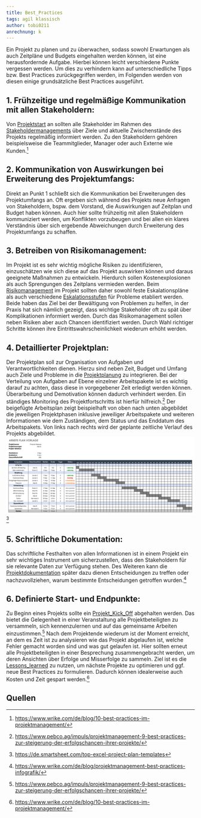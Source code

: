 ```yaml
---
title: Best_Practices
tags: agil klassisch
author: tobi0211
anrechnung: k
---
```


Ein Projekt zu planen und zu überwachen, sodass sowohl Erwartungen als auch Zeitpläne und Budgets eingehalten werden können, ist eine herausfordernde Aufgabe. Hierbei können leicht verschiedene Punkte vergessen werden. Um dies zu verhindern kann auf unterschiedliche Tipps bzw. Best Practices zurückgegriffen werden, im Folgenden werden von diesen einige grundsätzliche Best Practices ausgeführt. 

## 1. Frühzeitige und regelmäßige Kommunikation mit allen Stakeholdern:
Von [Projektstart](kb/Projektstart.md) an sollten alle Stakeholder im Rahmen des [Stakeholdermanagements](kb/Stakeholdermanagement.md) über Ziele und aktuelle Zwischenstände des Projekts regelmäßig informiert werden. Zu den Stakeholdern gehören beispielsweise die Teammitglieder, Manager oder auch Externe wie Kunden.[^1] 

## 2. Kommunikation von Auswirkungen bei Erweiterung des Projektumfangs:
Direkt an Punkt 1 schließt sich die Kommunikation bei Erweiterungen des Projektumfangs an. Oft ergeben sich während des Projekts neue Anfragen von Stakeholdern, bspw. dem Vorstand, die Auswirkungen auf Zeitplan und Budget haben können. Auch hier sollte frühzeitig mit allen Stakeholdern kommuniziert werden, um Konflikten vorzubeugen und bei allen ein klares Verständnis über sich ergebende Abweichungen durch Erweiterung des Projektumfangs zu schaffen. 

## 3. Betreiben von Risikomanagement:
Im Projekt ist es sehr wichtig mögliche Risiken zu identifizieren, einzuschätzen wie sich diese auf das Projekt auswirken können und daraus geeignete Maßnahmen zu entwickeln. Hierdurch sollen Kostenexplosionen als auch Sprengungen des Zeitplans vermieden werden. Beim [Risikomanagement](kb/Risikomanagement.md) im Projekt sollten daher sowohl feste Eskalationspläne als auch verschiedene [Eskalationsstufen](kb/Eskalationsstufen.md) für Probleme etabliert werden. Beide haben das Ziel bei der Bewältigung von Problemen zu helfen, in der Praxis hat sich nämlich gezeigt, dass wichtige Stakeholder oft zu spät über Komplikationen informiert werden. Durch das Risikomanagement sollen neben Risiken aber auch Chancen identifiziert werden.  Durch Wahl richtiger Schritte können ihre Eintrittswahrscheinlichkeit wiederum erhöht werden. 

## 4. Detaillierter Projektplan:
Der Projektplan soll zur Organisation von Aufgaben und Verantwortlichkeiten dienen. Hierzu sind neben Zeit, Budget und Umfang auch Ziele und Probleme in die [Projektplanung](kb/Projektplanung.md) zu integrieren. Bei der Verteilung von Aufgaben auf Ebene einzelner Arbeitspakete ist es wichtig darauf zu achten, dass diese in vorgegebener Zeit erledigt werden können.  Überarbeitung und Demotivation können dadurch verhindert werden. Ein ständiges Monitoring des Projektfortschritts ist hierfür hilfreich.[^2]
Der beigefügte Arbeitsplan zeigt beispielhaft von oben nach unten abgebildet die jeweiligen Projektphasen inklusive jeweiliger Arbeitspakete und weiteren Informationen wie dem Zuständigen, dem Status und das Enddatum des Arbeitspakets. Von links nach rechts wird der geplante zeitliche Verlauf des Projekts abgebildet.
![IC-Work-Plan-Template-GERMAN.png](Best_Practices/IC-Work-Plan-Template-GERMAN.png)[^3]

## 5. Schriftliche Dokumentation:
Das schriftliche Festhalten von allen Informationen ist in einem Projekt ein sehr wichtiges Instrument um sicherzustellen, dass den Stakeholdern für sie relevante Daten zur Verfügung stehen. Des Weiteren kann die [Projektdokumentation](kb/Projektdokumentation.md) später dazu dienen Entscheidungen zu treffen oder nachzuvollziehen, warum bestimmte Entscheidungen getroffen wurden.[^4] 

## 6. Definierte Start- und Endpunkte:
Zu Beginn eines Projekts sollte ein [Projekt_Kick_Off](kb/Projekt_Kick_Off.md) abgehalten werden. Das bietet die Gelegenheit in einer Veranstaltung alle Projektbeteiligten zu versammeln, sich kennenzulernen und auf das gemeinsame Arbeiten einzustimmen.[^2] Nach dem Projektende wiederum ist der Moment erreicht, an dem es Zeit ist zu analysieren wie das Projekt abgelaufen ist, welche Fehler gemacht worden sind und was gut gelaufen ist. Hier sollten erneut alle Projektbeteiligten in einer Besprechung zusammengebracht werden, um deren Ansichten über Erfolge und Misserfolge zu sammeln. Ziel ist es die [Lessons_learned](kb/Lessons_learned.md) zu nutzen, um nächste Projekte zu optimieren und ggf. neue Best Practices zu formulieren. Dadurch können idealerweise auch Kosten und Zeit gespart werden.[^1]


## Quellen

[^1]: https://www.wrike.com/de/blog/10-best-practices-im-projektmanagement/
[^2]: https://www.pebco.ag/impuls/projektmanagement-9-best-practices-zur-steigerung-der-erfolgschancen-ihrer-projekte/ 
[^3]: https://de.smartsheet.com/top-excel-project-plan-templates 
[^4]: https://www.wrike.com/de/blog/projektmanagement-best-practices-infografik/

